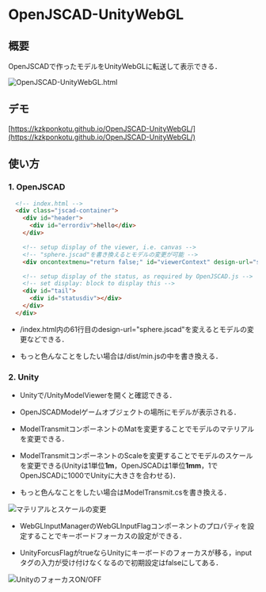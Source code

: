 # OpenJSCAD-UnityWebGL

## 概要

OpenJSCADで作ったモデルをUnityWebGLに転送して表示できる．

![OpenJSCAD-UnityWebGL.html](https://i.gyazo.com/e6299a972f38430ba2b463beb6012307.gif)
## デモ

[https://kzkponkotu.github.io/OpenJSCAD-UnityWebGL/](https://kzkponkotu.github.io/OpenJSCAD-UnityWebGL/)

## 使い方

### 1. OpenJSCAD

```html
  <!-- index.html -->
  <div class="jscad-container">
    <div id="header">
      <div id="errordiv">hello</div>
    </div>

    <!-- setup display of the viewer, i.e. canvas -->
    <!-- "sphere.jscad"を書き換えるとモデルの変更が可能 -->
    <div oncontextmenu="return false;" id="viewerContext" design-url="sphere.jscad"></div>

    <!-- setup display of the status, as required by OpenJSCAD.js -->
    <!-- set display: block to display this -->
    <div id="tail">
      <div id="statusdiv"></div>
    </div>
  </div>
```

* /index.html内の61行目のdesign-url="sphere.jscad"を変えるとモデルの変更などできる．

* もっと色んなことをしたい場合は/dist/min.jsの中を書き換える．

### 2. Unity

* Unityで/UnityModelViewerを開くと確認できる．

* OpenJSCADModelゲームオブジェクトの場所にモデルが表示される．

* ModelTransmitコンポーネントのMatを変更することでモデルのマテリアルを変更できる．

* ModelTransmitコンポーネントのScaleを変更することでモデルのスケールを変更できる(Unityは1単位**1m**，OpenJSCADは1単位**1mm**，1でOpenJSCADに1000でUnityに大きさを合わせる)．

* もっと色んなことをしたい場合はModelTransmit.csを書き換える．

![マテリアルとスケールの変更](https://i.gyazo.com/7e9c867d80ca1ab83391aa0ff938a4ce.png)

* WebGLInputManagerのWebGLInputFlagコンポーネントのプロパティを設定することでキーボードフォーカスの設定ができる．

* UnityForcusFlagがtrueならUnityにキーボードのフォーカスが移る，inputタグの入力が受け付けなくなるので初期設定はfalseにしてある．

![UnityのフォーカスON/OFF](https://i.gyazo.com/433041fbdfa6d556644361809f85f1b9.png)
